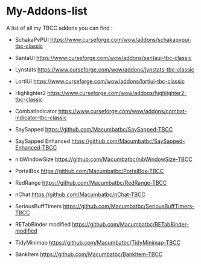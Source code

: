# My-Addons-list
A list of all my TBCC addons you can find :

- SchakaPvPUI
https://www.curseforge.com/wow/addons/schakapvpui-tbc-classic

- SantaUI
https://www.curseforge.com/wow/addons/santaui-tbc-classic

- Lynstats
https://www.curseforge.com/wow/addons/lynstats-tbc-classic

- LortiUI
https://www.curseforge.com/wow/addons/lortiui-tbc-classic

- Highlighter2
https://www.curseforge.com/wow/addons/highlighter2-tbc-classic

- CombatIndicator
https://www.curseforge.com/wow/addons/combat-indicator-tbc-classic

- SaySapped
https://github.com/Macumbatbc/SaySapped-TBCC

- SaySapped Enhanced
https://github.com/Macumbatbc/SaySapped-Enhanced-TBCC

- nibWindowSize
https://github.com/Macumbatbc/nibWindowSize-TBCC

- PortalBox
https://github.com/Macumbatbc/PortalBox-TBCC

- RedRange
https://github.com/Macumbatbc/RedRange-TBCC

- nChat
https://github.com/Macumbatbc/nChat-TBCC

- SeriousBuffTimers
https://github.com/Macumbatbc/SeriousBuffTimers-TBCC

- RETabBinder modified
https://github.com/Macumbatbc/RETabBinder-modified

- TidyMinimap
https://github.com/Macumbatbc/TidyMinimap-TBCC

- BankItem
https://github.com/Macumbatbc/BankItem-TBCC
